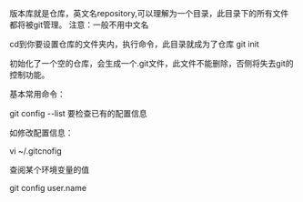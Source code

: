 版本库就是仓库，英文名repository,可以理解为一个目录，此目录下的所有文件都将被git管理。
注意：一般不用中文名

cd到你要设置仓库的文件夹内，执行命令，此目录就成为了仓库
    git init

 初始化了一个空的仓库，会生成一个.git文件，此文件不能删除，否侧将失去git的控制功能。
 
 
 基本常用命令：
 
 git config --list  要检查已有的配置信息
 
 如修改配置信息：
 
 vi ~/.gitcnofig
 
 查阅某个环境变量的值
 
 git config user.name
